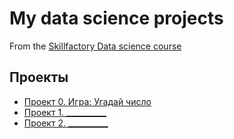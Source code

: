 # My data science projects
From the [Skillfactory Data science course](https://skillfactory.ru/data-scientist)

## Проекты

* [Проект 0. Игра: Угадай число](https://github.com/Petromi/creating_game/tree/main/project_0)
* [Проект 1. __________](________)
* [Проект 2. __________](________)
